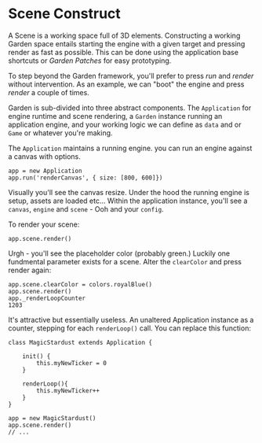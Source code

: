 # Scene Construct

A Scene is a working space full of 3D elements. Constructing a working Garden space entails starting the engine with a given target and pressing render as fast as possible. This can be done using the application base shortcuts or _Garden Patches_ for easy prototyping.

To step beyond the Garden framework, you'll prefer to press _run_ and _render_ without intervention. As an example, we can "boot" the engine and press _render_ a couple of times.

Garden is sub-divided into three abstract components. The `Application` for engine runtime and scene rendering, a `Garden` instance running an application engine, and your working logic we can define as `data` and or `Game` or whatever you're making.

The `Application` maintains a running engine. you can run an engine against a canvas with options.

    app = new Application
    app.run('renderCanvas', { size: [800, 600]})


Visually you'll see the canvas resize. Under the hood the running engine is setup, assets are loaded etc... Within the application instance, you'll see a `canvas`, `engine` and `scene` - Ooh and your `config`.


To render your scene:

    app.scene.render()


Urgh - you'll see the placeholder color (probably green.) Luckily one fundmental parameter exists for a scene. Alter the `clearColor` and press render again:

    app.scene.clearColor = colors.royalBlue()
    app.scene.render()
    app._renderLoopCounter
    1203


It's attractive but essentially useless. An unaltered Application instance as a counter, stepping for each `renderLoop()` call. You can replace this function:

    class MagicStardust extends Application {

        init() {
            this.myNewTicker = 0
        }

        renderLoop(){
            this.myNewTicker++
        }
    }

    app = new MagicStardust()
    app.scene.render()
    // ...


